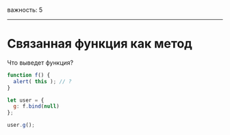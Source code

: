 важность: 5

---

# Связанная функция как метод

Что выведет функция?

```js
function f() {
  alert( this ); // ?
}

let user = {
  g: f.bind(null)
};

user.g();
```
